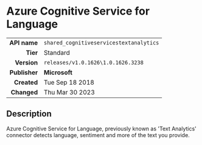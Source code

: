 # Azure Cognitive Service for Language
| | |
|-:|-|
|**API name**|`shared_cognitiveservicestextanalytics`|
|**Tier**|Standard|
|**Version**|`releases/v1.0.1626\1.0.1626.3238`|
|**Publisher**|**Microsoft**|
|**Created**|Tue Sep 18 2018|
|**Changed**|Thu Mar 30 2023|

## Description
Azure Cognitive Service for Language, previously known as 'Text Analytics' connector detects language, sentiment and more of the text you provide.
